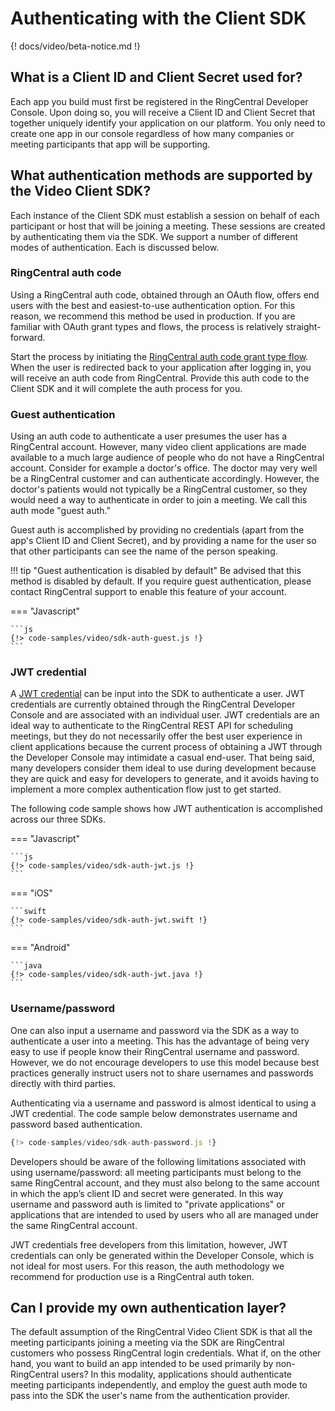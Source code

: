 # Authenticating with the Client SDK

{! docs/video/beta-notice.md !}

## What is a Client ID and Client Secret used for?

Each app you build must first be registered in the RingCentral Developer Console. Upon doing so, you will receive a Client ID and Client Secret that together uniquely identify your application on our platform. You only need to create one app in our console regardless of how many companies or meeting participants that app will be supporting. 

## What authentication methods are supported by the Video Client SDK?

Each instance of the Client SDK must establish a session on behalf of each participant or host that will be joining a meeting. These sessions are created by authenticating them via the SDK. We support a number of different modes of authentication. Each is discussed below. 

### RingCentral auth code

Using a RingCentral auth code, obtained through an OAuth flow, offers end users with the best and easiest-to-use authentication option. For this reason, we recommend this method be used in production. If you are familiar with OAuth grant types and flows, the process is relatively straight-forward. 

Start the process by initiating the [RingCentral auth code grant type flow](../../../authentication/auth-code-flow/). When the user is redirected back to your application after logging in, you will receive an auth code from RingCentral. Provide this auth code to the Client SDK and it will complete the auth process for you. 

### Guest authentication

Using an auth code to authenticate a user presumes the user has a RingCentral account. However, many video client applications are made available to a much large audience of people who do not have a RingCentral account. Consider for example a doctor's office. The doctor may very well be a RingCentral customer and can authenticate accordingly. However, the doctor's patients would not typically be a RingCentral customer, so they would need a way to authenticate in order to join a meeting. We call this auth mode "guest auth."

Guest auth is accomplished by providing no credentials (apart from the app's Client ID and Client Secret), and by providing a name for the user so that other participants can see the name of the person speaking. 

!!! tip "Guest authentication is disabled by default"
    Be advised that this method is disabled by default. If you require guest authentication, please contact RingCentral support to enable this feature of your account. 

=== "Javascript"

    ```js
	{!> code-samples/video/sdk-auth-guest.js !} 
    ```

### JWT credential

A [JWT credential](../../../authentication/jwt/create-jwt/) can be input into the SDK to authenticate a user. JWT credentials are currently obtained through the RingCentral Developer Console and are associated with an individual user. JWT credentials are an ideal way to authenticate to the RingCentral REST API for scheduling meetings, but they do not necessarily offer the best user experience in client applications because the current process of obtaining a JWT through the Developer Console may intimidate a casual end-user. That being said, many developers consider them ideal to use during development because they are quick and easy for developers to generate, and it avoids having to implement a more complex authentication flow just to get started. 

The following code sample shows how JWT authentication is accomplished across our three SDKs.

=== "Javascript"

    ```js
	{!> code-samples/video/sdk-auth-jwt.js !} 
    ```

=== "iOS"

    ```swift
    {!> code-samples/video/sdk-auth-jwt.swift !} 
	```

=== "Android" 

    ```java
    {!> code-samples/video/sdk-auth-jwt.java !} 
    ```

### Username/password

One can also input a username and password via the SDK as a way to authenticate a user into a meeting. This has the advantage of being very easy to use if people know their RingCentral username and password. However, we do not encourage developers to use this model because best practices generally instruct users not to share usernames and passwords directly with third parties. 

Authenticating via a username and password is almost identical to using a JWT credential. The code sample below demonstrates username and password based authentication. 

```js
{!> code-samples/video/sdk-auth-password.js !} 
```

Developers should be aware of the following limitations associated with using username/password: all meeting participants must belong to the same RingCentral account, and they must also belong to the same account in which the app’s client ID and secret were generated. In this way username and password auth is limited to "private applications" or applications that are intended to used by users who all are managed under the same RingCentral account. 

JWT credentials free developers from this limitation, however, JWT credentials can only be generated within the Developer Console, which is not ideal for most users. For this reason, the auth methodology we recommend for production use is a RingCentral auth token.

## Can I provide my own authentication layer?

The default assumption of the RingCentral Video Client SDK is that all the meeting participants joining a meeting via the SDK are RingCentral customers who possess RingCentral login credentials. What if, on the other hand, you want to build an app intended to be used primarily by non-RingCentral users? In this modality, applications should authenticate meeting participants independently, and employ the guest auth mode to pass into the SDK the user's name from the authentication provider. 
